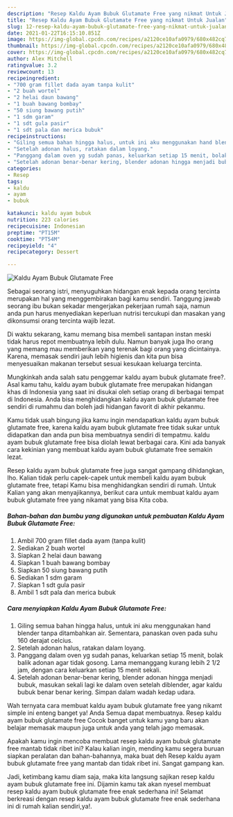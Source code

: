 ```yaml
---
description: "Resep Kaldu Ayam Bubuk Glutamate Free yang nikmat Untuk Jualan"
title: "Resep Kaldu Ayam Bubuk Glutamate Free yang nikmat Untuk Jualan"
slug: 12-resep-kaldu-ayam-bubuk-glutamate-free-yang-nikmat-untuk-jualan
date: 2021-01-22T16:15:10.851Z
image: https://img-global.cpcdn.com/recipes/a2120ce10afa0979/680x482cq70/kaldu-ayam-bubuk-glutamate-free-foto-resep-utama.jpg
thumbnail: https://img-global.cpcdn.com/recipes/a2120ce10afa0979/680x482cq70/kaldu-ayam-bubuk-glutamate-free-foto-resep-utama.jpg
cover: https://img-global.cpcdn.com/recipes/a2120ce10afa0979/680x482cq70/kaldu-ayam-bubuk-glutamate-free-foto-resep-utama.jpg
author: Alex Mitchell
ratingvalue: 3.2
reviewcount: 13
recipeingredient:
- "700 gram fillet dada ayam tanpa kulit"
- "2 buah wortel"
- "2 helai daun bawang"
- "1 buah bawang bombay"
- "50 siung bawang putih"
- "1 sdm garam"
- "1 sdt gula pasir"
- "1 sdt pala dan merica bubuk"
recipeinstructions:
- "Giling semua bahan hingga halus, untuk ini aku menggunakan hand blender tanpa ditambahkan air. Sementara, panaskan oven pada suhu 160 derajat celcius."
- "Setelah adonan halus, ratakan dalam loyang."
- "Panggang dalam oven yg sudah panas, keluarkan setiap 15 menit, bolak balik adonan agar tidak gosong. Lama memanggang kurang lebih 2 1/2 jam, dengan cara keluarkan setiap 15 menit sekali."
- "Setelah adonan benar-benar kering, blender adonan hingga menjadi bubuk, masukan sekali lagi ke dalam oven setelah diblender, agar kaldu bubuk benar benar kering. Simpan dalam wadah kedap udara."
categories:
- Resep
tags:
- kaldu
- ayam
- bubuk

katakunci: kaldu ayam bubuk 
nutrition: 223 calories
recipecuisine: Indonesian
preptime: "PT15M"
cooktime: "PT54M"
recipeyield: "4"
recipecategory: Dessert

---
```



![Kaldu Ayam Bubuk Glutamate Free](https://img-global.cpcdn.com/recipes/a2120ce10afa0979/680x482cq70/kaldu-ayam-bubuk-glutamate-free-foto-resep-utama.jpg)

Sebagai seorang istri, menyuguhkan hidangan enak kepada orang tercinta merupakan hal yang menggembirakan bagi kamu sendiri. Tanggung jawab seorang ibu bukan sekadar mengerjakan pekerjaan rumah saja, namun anda pun harus menyediakan keperluan nutrisi tercukupi dan masakan yang dikonsumsi orang tercinta wajib lezat.

Di waktu  sekarang, kamu memang bisa membeli santapan instan meski tidak harus repot membuatnya lebih dulu. Namun banyak juga lho orang yang memang mau memberikan yang terenak bagi orang yang dicintainya. Karena, memasak sendiri jauh lebih higienis dan kita pun bisa menyesuaikan makanan tersebut sesuai kesukaan keluarga tercinta. 



Mungkinkah anda salah satu penggemar kaldu ayam bubuk glutamate free?. Asal kamu tahu, kaldu ayam bubuk glutamate free merupakan hidangan khas di Indonesia yang saat ini disukai oleh setiap orang di berbagai tempat di Indonesia. Anda bisa menghidangkan kaldu ayam bubuk glutamate free sendiri di rumahmu dan boleh jadi hidangan favorit di akhir pekanmu.

Kamu tidak usah bingung jika kamu ingin mendapatkan kaldu ayam bubuk glutamate free, karena kaldu ayam bubuk glutamate free tidak sukar untuk didapatkan dan anda pun bisa membuatnya sendiri di tempatmu. kaldu ayam bubuk glutamate free bisa diolah lewat berbagai cara. Kini ada banyak cara kekinian yang membuat kaldu ayam bubuk glutamate free semakin lezat.

Resep kaldu ayam bubuk glutamate free juga sangat gampang dihidangkan, lho. Kalian tidak perlu capek-capek untuk membeli kaldu ayam bubuk glutamate free, tetapi Kamu bisa menghidangkan sendiri di rumah. Untuk Kalian yang akan menyajikannya, berikut cara untuk membuat kaldu ayam bubuk glutamate free yang nikamat yang bisa Kita coba.

<!--inarticleads1-->

##### Bahan-bahan dan bumbu yang digunakan untuk pembuatan Kaldu Ayam Bubuk Glutamate Free:

1. Ambil 700 gram fillet dada ayam (tanpa kulit)
1. Sediakan 2 buah wortel
1. Siapkan 2 helai daun bawang
1. Siapkan 1 buah bawang bombay
1. Siapkan 50 siung bawang putih
1. Sediakan 1 sdm garam
1. Siapkan 1 sdt gula pasir
1. Ambil 1 sdt pala dan merica bubuk




<!--inarticleads2-->

##### Cara menyiapkan Kaldu Ayam Bubuk Glutamate Free:

1. Giling semua bahan hingga halus, untuk ini aku menggunakan hand blender tanpa ditambahkan air. Sementara, panaskan oven pada suhu 160 derajat celcius.
1. Setelah adonan halus, ratakan dalam loyang.
1. Panggang dalam oven yg sudah panas, keluarkan setiap 15 menit, bolak balik adonan agar tidak gosong. Lama memanggang kurang lebih 2 1/2 jam, dengan cara keluarkan setiap 15 menit sekali.
1. Setelah adonan benar-benar kering, blender adonan hingga menjadi bubuk, masukan sekali lagi ke dalam oven setelah diblender, agar kaldu bubuk benar benar kering. Simpan dalam wadah kedap udara.




Wah ternyata cara membuat kaldu ayam bubuk glutamate free yang nikamt simple ini enteng banget ya! Anda Semua dapat membuatnya. Resep kaldu ayam bubuk glutamate free Cocok banget untuk kamu yang baru akan belajar memasak maupun juga untuk anda yang telah jago memasak.

Apakah kamu ingin mencoba membuat resep kaldu ayam bubuk glutamate free mantab tidak ribet ini? Kalau kalian ingin, mending kamu segera buruan siapkan peralatan dan bahan-bahannya, maka buat deh Resep kaldu ayam bubuk glutamate free yang mantab dan tidak ribet ini. Sangat gampang kan. 

Jadi, ketimbang kamu diam saja, maka kita langsung sajikan resep kaldu ayam bubuk glutamate free ini. Dijamin kamu tak akan nyesel membuat resep kaldu ayam bubuk glutamate free enak sederhana ini! Selamat berkreasi dengan resep kaldu ayam bubuk glutamate free enak sederhana ini di rumah kalian sendiri,ya!.

